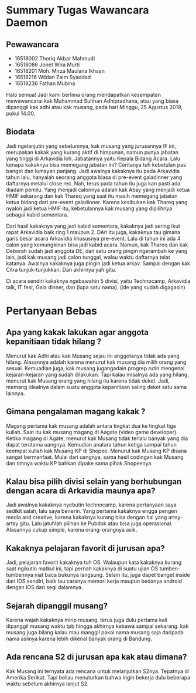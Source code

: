 # Summary Tugas Wawancara Daemon

## Pewawancara
- 16518002 Thoriq Akbar Mahmudi
- 16518086 Jonet Wira Murti
- 16518201 Moh. Mirza Maulana Ikhsan
- 16518216 Wildan Zaim Syaddad
- 16518236 Fathan Mubina

Halo semua! Jadi kami berlima orang mendapatkan kesempatan mewawancarai kak Muhammad Sulthan Adhipradhana, atau yang biasa dipanggil 
kak adhi atau kak musang, pada hari Minggu, 25 Agustus 2019, pukul 14.00.


## Biodata
  Jadi ngelanjutin yang sebelumnya, kak musang yang jurusannya IF ini, merupakan kakak yang kurang aktif di himpunan, namun punya jabatan yang tinggi di Arkavidia loh. Jabatannya yaitu Kepala Bidang Acara. Lalu kenapa kakaknya bisa memegang jabatan ini? Ceritanya tuh kebetulan pas banget dan lumayan panjang. Jadi awalnya kakaknya itu pada Arkavidia tahun lalu, hanyalah seorang anggota biasa di pre-event galadinner yang daftarnya melalui close rec. Nah, terus pada tahun itu juga kan pasti ada diadain pemilu. Yang menjadi calonnya adalah kak Abay yang menjadi ketua HMIF sekarang dan kak Thareq yang saat itu masih memegang jabatan ketua bidang dari pre-event galadinner. Karena kesibukan kak Thareq yang nyalon jadi ketua HMIF itu, kebetulannya kak musang yang dipilihnya sebagai kabid sementara. 
  
  Dari hasil kakaknya yang jadi kabid sementara, kakaknya jadi sering ikut rapat Arkavidia baik ring 1 maupun 2. DAri itu juga, kakaknya tau gimana garis besar acara Arkavidia khususnya pre-event. Lalu di tahun ini ada 4 calon yang kemungkinan bisa jadi kabid acara. Namun, kak Thareq dan kak Deborah sudah jadi anggota DE, dan satu orang pingin ngerambah ke yang lain, jadi kak musang jadi calon tunggal, walau waktu daftarnya telat katanya. Awalnya kakaknya juga pingin jadi ketua arkav. Sampai dengan kak Citra tunjuk-tunjukkan. Dan akhirnya yah gitu.
  
  Di acara sendiri kakaknya ngebawahin 5 divisi, yaitu Technocamp, Arkavidia talk, IT fest, Gala dinner, dan (lupa satu nama). (ide yang sudah digagasin)

# Pertanyaan Bebas
## Apa yang kakak lakukan agar anggota kepanitiaan tidak hilang ?
   Menurut kak Adhi atau kak Musang sejau ini anggotanya tidak ada yang hilang. Alasannya adalah karena menurut kak musang dia milih orang yang sesuai. Kemuadian juga, kak musang jugangadain progrep rutin mengenai kejaran-kejaran yang sudah dilakukan. Tapi kalau misalnya ada yang hilang, menurut kak Musang orang yang hilang itu karena tidak deket. Jadi, memang idealnya dalam suatu anggota kepanitiaan saling deket satu sama lainnya.

## Gimana pengalaman magang kakak ?
   Magang pertama kak musang adalah antara tingkat dua ke tingkat tiga kuliah. Saat itu kak musang magang di Aagate (video game developer).
   Ketika magang di Agate, menurut kak Musang tidak terlalu banyak yang dia dapat terutama uangnya. Kemudian anatara tahun ketiga sampai
tahun keempat kuliah kak Musang KP di Shopee. Menurut kak Musang KP disana sangat bermanfaat. Mulai dari uangnya, sama hasil codingan kak Musang dan timnya waktu KP bahkan dipake sama pihak Shopeenya.

## Kalau bisa pilih divisi selain yang berhubungan dengan acara di Arkavidia maunya apa?
  Jadi awalnya kakaknya nyebutin technocamp, karena pertanyaan saya sedikit salah, lalu saya benerin. Yang pertama  kakaknya engga pengen media and creative, karena kakaknya kurang bisa dengan hal yang artsy-artsy gitu. Lalu jatuhlah pilihan ke Pubdok atau bisa juga operasional. Alasannya cukup simple, karena orang-orangnya asik.
  
## Kakaknya pelajaran favorit di jurusan apa?
  Jadi, pelajaran favorit kakaknya tuh OS. Walaupun kata kakaknya kurang saat ngikutin matkul ini, tapi pernah kakaknya di suatu ujian OS tumben-tumbennya niat baca bukunya langsung. Selain itu, juga dapet banget inside dari IOS sendiri, baik tau caranya memori kerja maupun bedanya android dengan IOS dari segi dalamnya.

## Sejarah dipanggil musang?
  Karena wajah kakaknya mirip musang. terus juga dulu pertama kali dipanggil musang waktu tpb hingga akhirnya kebawa sampai sekarang. kak musang juga bilang kalau mau manggil pakai nama musang saja daripada nama aslinya karena lebih dikenal banyak orang di Bandung. 
  
## Ada rencana S2 di jurusan apa kak atau dimana?
  Kak Musang ini ternyata ada rencana untuk melanjutkan S2nya. Tepatnya di Amerika Serikat. Tapi beliau menuturkan bahwa ingin bekerja dulu beberapa waktu sebelum akhirnya lanjut S2.
  
  
  
  
  
  
  
  
  



   


